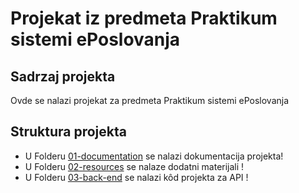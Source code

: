 # Projekat iz predmeta Praktikum sistemi ePoslovanja

## Sadrzaj projekta

Ovde se nalazi projekat za predmeta Praktikum sistemi ePoslovanja 

## Struktura projekta

* U Folderu [01-documentation](./01-documentation) se nalazi dokumentacija projekta!
* U Folderu [02-resources](./02-resources) se nalaze dodatni materijali !
* U Folderu [03-back-end](./03-back-end) se nalazi kôd projekta za API !


